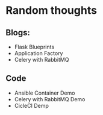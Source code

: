 # Random thoughts


## Blogs:

- Flask Blueprints
- Application Factory
- Celery with RabbitMQ

## Code

- Ansible Container Demo
- Celery with RabbitMQ Demo
- CicleCI Demp
